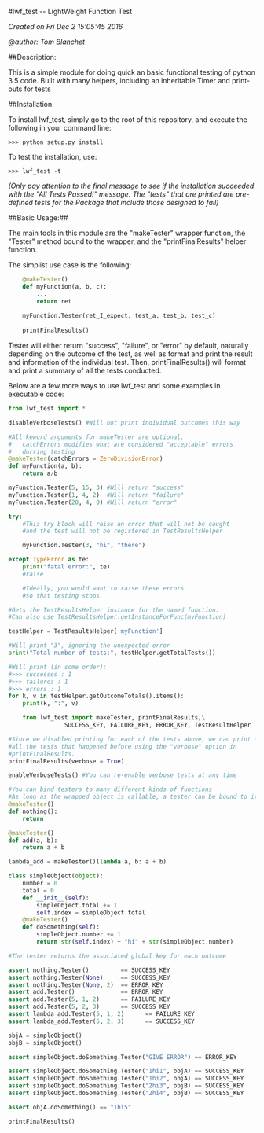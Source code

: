 #lwf_test -- LightWeight Function Test

*Created on Fri Dec  2 15:05:45 2016*

*@author: Tom Blanchet*

##Description:

This is a simple module for doing quick an basic functional testing of python 3.5 code. Built with many helpers, including
an inheritable Timer and print-outs for tests
    
##Installation:

To install lwf_test, simply go to the root of this repository, and execute the following in your command line:

    >>> python setup.py install

To test the installation, use:

    >>> lwf_test -t

*(Only pay attention to the final message to see if the installation succeeded with the "All Tests Passed!" message.
The "tests" that are printed are pre-defined tests for the Package that include those designed to fail)*


##Basic Usage:##

The main tools in this module are the "makeTester" wrapper function,
the "Tester" method bound to the wrapper, and the "printFinalResults"
helper function. 

The simplist use case is the following:
```python
    @makeTester()
    def myFunction(a, b, c):
        ...
        return ret
        
    myFunction.Tester(ret_I_expect, test_a, test_b, test_c)
    
    printFinalResults()
```
Tester will either return "success", "failure", or "error" by default, naturally depending on the outcome of the test, as well as format and print the result and information of the individual test. Then, printFinalResults() will format and print a summary of all the tests conducted.

Below are a few more ways to use lwf_test and some examples in 
executable code:

```python
from lwf_test import *

disableVerboseTests() #Will not print individual outcomes this way

#All keword arguments for makeTester are optional.
#   catchErrors modifies what are considered "acceptable" errors
#   durring testing
@makeTester(catchErrors = ZeroDivisionError)
def myFunction(a, b):
    return a/b

myFunction.Tester(5, 15, 3) #Will return "success"
myFunction.Tester(1, 4, 2)  #Will return "failure"
myFunction.Tester(20, 4, 0) #Will return "error"

try:
    #This try block will raise an error that will not be caught
    #and the test will not be registered in TestResultsHelper

    myFunction.Tester(3, "hi", "there")

except TypeError as te: 
    print("fatal error:", te)
    #raise

    #Ideally, you would want to raise these errors
    #so that testing stops. 

#Gets the TestResultsHelper instance for the named function. 
#Can also use TestResultsHelper.getInstanceForFunc(myFunction)

testHelper = TestResultsHelper['myFunction']

#Will print "3", ignoring the unexpected error
print("Total number of tests:", testHelper.getTotalTests())

#Will print (in some order):
#>>> successes : 1
#>>> failures : 1
#>>> errors : 1
for k, v in testHelper.getOutcomeTotals().items():
    print(k, ":", v)

    from lwf_test import makeTester, printFinalResults,\
                SUCCESS_KEY, FAILURE_KEY, ERROR_KEY, TestResultHelper

#Since we disabled printing for each of the tests above, we can print out
#all the tests that happened before using the "verbose" option in
#printFinalResults.
printFinalResults(verbose = True)

enableVerboseTests() #You can re-enable verbose tests at any time

#You can bind testers to many different kinds of functions
#As long as the wrapped object is callable, a tester can be bound to it!
@makeTester()
def nothing():
    return

@makeTester()
def add(a, b):
    return a + b

lambda_add = makeTester()(lambda a, b: a + b)

class simpleObject(object):
    number = 0
    total = 0
    def __init__(self):
        simpleObject.total += 1
        self.index = simpleObject.total
    @makeTester()
    def doSomething(self):
        simpleObject.number += 1
        return str(self.index) + "hi" + str(simpleObject.number)

#The tester returns the associated global key for each outcome

assert nothing.Tester()         == SUCCESS_KEY
assert nothing.Tester(None)     == SUCCESS_KEY
assert nothing.Tester(None, 2)  == ERROR_KEY
assert add.Tester()             == ERROR_KEY
assert add.Tester(5, 1, 2)      == FAILURE_KEY
assert add.Tester(5, 2, 3)      == SUCCESS_KEY
assert lambda_add.Tester(5, 1, 2)      == FAILURE_KEY
assert lambda_add.Tester(5, 2, 3)      == SUCCESS_KEY

objA = simpleObject()
objB = simpleObject()

assert simpleObject.doSomething.Tester("GIVE ERROR") == ERROR_KEY

assert simpleObject.doSomething.Tester("1hi1", objA) == SUCCESS_KEY
assert simpleObject.doSomething.Tester("1hi2", objA) == SUCCESS_KEY
assert simpleObject.doSomething.Tester("2hi3", objB) == SUCCESS_KEY
assert simpleObject.doSomething.Tester("2hi4", objB) == SUCCESS_KEY

assert objA.doSomething() == "1hi5"

printFinalResults()
```
